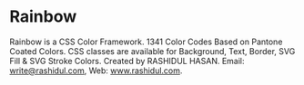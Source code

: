 # Rainbow
Rainbow is a CSS Color Framework. 1341 Color Codes Based on Pantone Coated Colors. CSS classes are available for Background, Text, Border, SVG Fill & SVG Stroke Colors. Created by RASHIDUL HASAN. Email: write@rashidul.com, Web: www.rashidul.com.
